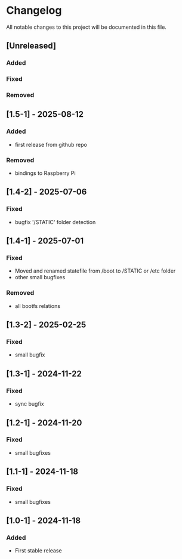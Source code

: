 # Changelog

All notable changes to this project will be documented in this file.

## [Unreleased]

### Added

### Fixed

### Removed

## [1.5-1] - 2025-08-12

### Added
- first release from github repo

### Removed
- bindings to Raspberry Pi

## [1.4-2] - 2025-07-06

### Fixed
- bugfix '/STATIC' folder detection

## [1.4-1] - 2025-07-01

### Fixed
- Moved and renamed statefile from /boot to /STATIC or /etc folder
- other small bugfixes

### Removed
- all bootfs relations

## [1.3-2] - 2025-02-25

### Fixed
- small bugfix

## [1.3-1] - 2024-11-22

### Fixed
- sync bugfix

## [1.2-1] - 2024-11-20

### Fixed
- small bugfixes

## [1.1-1] - 2024-11-18

### Fixed
- small bugfixes

## [1.0-1] - 2024-11-18

### Added
- First stable release
